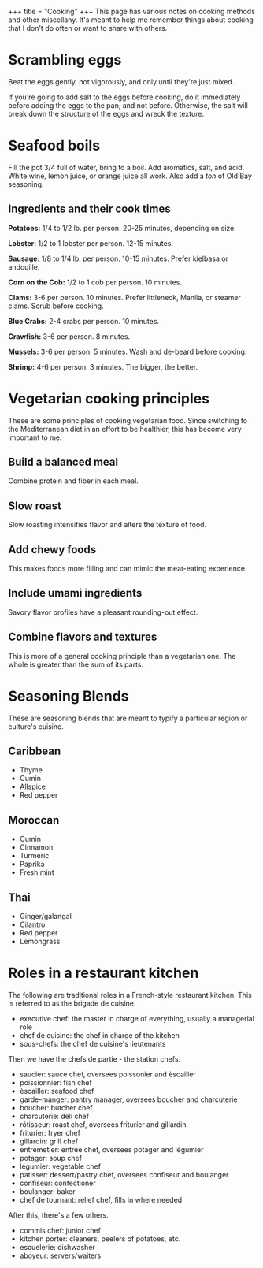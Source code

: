+++
title = "Cooking"
+++
This page has various notes on cooking methods and other miscellany. It's meant to help me remember
things about cooking that I don't do often or want to share with others.

# Scrambling eggs

Beat the eggs gently, not vigorously, and only until they're just mixed.

If you're going to add salt to the eggs before cooking, do it immediately before adding the eggs to the pan, and not before. Otherwise, the salt will break down the structure of the eggs and wreck the texture.

# Seafood boils

Fill the pot 3/4 full of water, bring to a boil. Add aromatics, salt, and acid. White wine,
lemon juice, or orange juice all work. Also add a _ton_ of Old Bay seasoning.

## Ingredients and their cook times

**Potatoes:** 1/4 to 1/2 lb. per person. 20-25 minutes, depending on size.

**Lobster:** 1/2 to 1 lobster per person. 12-15 minutes.

**Sausage:** 1/8 to 1/4 lb. per person. 10-15 minutes. Prefer kielbasa or andouille.

**Corn on the Cob:** 1/2 to 1 cob per person. 10 minutes.

**Clams:** 3-6 per person. 10 minutes. Prefer littleneck, Manila, or steamer clams. Scrub before cooking.

**Blue Crabs:** 2-4 crabs per person. 10 minutes.

**Crawfish:** 3-6 per person. 8 minutes.

**Mussels:** 3-6 per person. 5 minutes. Wash and de-beard before cooking.

**Shrimp:** 4-6 per person. 3 minutes. The bigger, the better.

# Vegetarian cooking principles

These are some principles of cooking vegetarian food. Since switching to the Mediterranean diet in an
effort to be healthier, this has become very important to me.

## Build a balanced meal

Combine protein and fiber in each meal.

## Slow roast

Slow roasting intensifies flavor and alters the texture of food.

## Add chewy foods

This makes foods more filling and can mimic the meat-eating experience.

## Include umami ingredients

Savory flavor profiles have a pleasant rounding-out effect.

## Combine flavors and textures

This is more of a general cooking principle than a vegetarian one. The whole is greater than the sum of its parts.

# Seasoning Blends

These are seasoning blends that are meant to typify a particular region or culture's cuisine.

## Caribbean

- Thyme
- Cumin
- Allspice
- Red pepper

## Moroccan

- Cumin
- Cinnamon
- Turmeric
- Paprika
- Fresh mint

## Thai

- Ginger/galangal
- Cilantro
- Red pepper
- Lemongrass

# Roles in a restaurant kitchen

The following are traditional roles in a French-style restaurant kitchen. This
is referred to as the brigade de cuisine.

- executive chef: the master in charge of everything, usually a managerial role
- chef de cuisine: the chef in charge of the kitchen
- sous-chefs: the chef de cuisine's lieutenants

Then we have the chefs de partie - the station chefs.

- saucier: sauce chef, oversees poissonier and èscailler
- poissionnier: fish chef
- èscailler: seafood chef
- garde-manger: pantry manager, oversees boucher and charcuterie
- boucher: butcher chef
- charcuterie: deli chef
- rôtisseur: roast chef, oversees friturier and gillardin
- friturier: fryer chef
- gillardin: grill chef
- entremetier: entrée chef, oversees potager and légumier
- potager: soup chef
- légumier: vegetable chef
- patisser: dessert/pastry chef, oversees confiseur and boulanger
- confiseur: confectioner
- boulanger: baker
- chef de tournant: relief chef, fills in where needed

After this, there's a few others.

- commis chef: junior chef
- kitchen porter: cleaners, peelers of potatoes, etc.
- escuelerie: dishwasher
- aboyeur: servers/waiters
